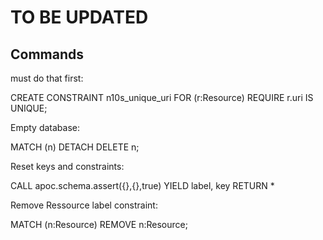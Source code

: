 
# TO BE UPDATED

## Commands

must do that first:

CREATE CONSTRAINT n10s_unique_uri FOR (r:Resource) REQUIRE r.uri IS UNIQUE;


Empty database:

MATCH (n) DETACH DELETE n;


Reset keys and constraints:

CALL apoc.schema.assert({},{},true) YIELD label, key RETURN *


Remove Ressource label constraint:

MATCH (n:Resource) REMOVE n:Resource;
